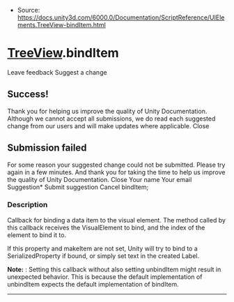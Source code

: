 * Source: https://docs.unity3d.com/6000.0/Documentation/ScriptReference/UIElements.TreeView-bindItem.html

#  [TreeView](https://docs.unity3d.com/6000.0/Documentation/ScriptReference/UIElements.TreeView.html).bindItem
Leave feedback
Suggest a change
## Success!
Thank you for helping us improve the quality of Unity Documentation. Although we cannot accept all submissions, we do read each suggested change from our users and will make updates where applicable.
Close
## Submission failed
For some reason your suggested change could not be submitted. Please <a>try again</a> in a few minutes. And thank you for taking the time to help us improve the quality of Unity Documentation.
Close
Your name Your email Suggestion* Submit suggestion
Cancel
bindItem; 
### Description
Callback for binding a data item to the visual element. 
The method called by this callback receives the VisualElement to bind, and the index of the element to bind it to.  
  
If this property and makeItem are not set, Unity will try to bind to a SerializedProperty if bound, or simply set text in the created Label.  
  
**Note:** : Setting this callback without also setting unbindItem might result in unexpected behavior. This is because the default implementation of unbindItem expects the default implementation of bindItem. 
* * *

